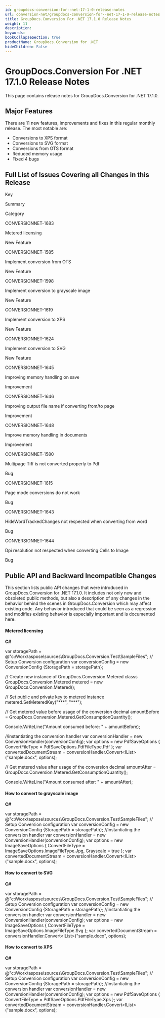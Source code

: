 ```yaml
---
id: groupdocs-conversion-for--net-17-1-0-release-notes
url: conversion-net/groupdocs-conversion-for--net-17-1-0-release-notes
title: GroupDocs.Conversion For .NET 17.1.0 Release Notes
weight: 11
description: 
keywords: 
bookCollapseSection: true
productName: GroupDocs.Conversion for .NET
hideChildren: False
---
```


# GroupDocs.Conversion For .NET 17.1.0 Release Notes


This page contains release notes for GroupDocs.Conversion for .NET 17.1.0.

## Major Features

There are 11 new features, improvements and fixes in this regular monthly release. The most notable are:

*   Conversions to XPS format
*   Conversions to SVG format
*   Conversions from OTS format
*   Reduced memory usage
*   Fixed 4 bugs

## Full List of Issues Covering all Changes in this Release

Key

Summary

Category

CONVERSIONNET-1683

Metered licensing

New Feature

CONVERSIONNET-1585

Implement conversion from OTS

New Feature

CONVERSIONNET-1598

Implement conversion to grayscale image

New Feature

CONVERSIONNET-1619

Implement conversion to XPS

New Feature

CONVERSIONNET-1624

Implement conversion to SVG

New Feature

CONVERSIONNET-1645

Improving memory handling on save

Improvement

CONVERSIONNET-1646

Improving output file name if converting from/to page

Improvement

CONVERSIONNET-1648

Improve memory handling in documents

Improvement

CONVERSIONNET-1580

Multipage Tiff is not converted properly to Pdf

Bug

CONVERSIONNET-1615

Page mode conversions do not work

Bug

CONVERSIONNET-1643

HideWordTrackedChanges not respected when converting from word

Bug

CONVERSIONNET-1644

Dpi resolution not respected when converting Cells to Image

Bug

  

## Public API and Backward Incompatible Changes

This section lists public API changes that were introduced in GroupDocs.Conversion for .NET 17.1.0. It includes not only new and obsoleted public methods, but also a description of any changes in the behavior behind the scenes in GroupDocs.Conversion which may affect existing code. Any behavior introduced that could be seen as a regression and modifies existing behavior is especially important and is documented here.

#### Metered licensing

**C#**

var storagePath = @"c:\\Worx\\aspose\\sources\\GroupDocs.Conversion.Test\\SampleFiles";
// Setup Conversion configuration
var conversionConfig = new ConversionConfig {StoragePath = storagePath};

// Create new instance of GroupDocs.Conversion.Metered classs
GroupDocs.Conversion.Metered metered = new GroupDocs.Conversion.Metered();

// Set public and private key to metered instance
metered.SetMeteredKey("\*\*\*", "\*\*\*");

// Get metered value before usage of the conversion
decimal amountBefore = GroupDocs.Conversion.Metered.GetConsumptionQuantity();

Console.WriteLine("Amount consumed  before: " + amountBefore);

//instantiating the conversion handler
var conversionHandler = new ConversionHandler(conversionConfig);
var options = new PdfSaveOptions
{
    ConvertFileType = PdfSaveOptions.PdfFileType.Pdf
};
var convertedDocumentStream = conversionHandler.Convert<IList<Stream>>("sample.docx", options);

// Get metered value after usage of the conversion
decimal amountAfter = GroupDocs.Conversion.Metered.GetConsumptionQuantity();

Console.WriteLine("Amount consumed  after: " + amountAfter);

#### How to convert to grayscale image

**C#**

var storagePath = @"c:\\Worx\\aspose\\sources\\GroupDocs.Conversion.Test\\SampleFiles";
// Setup Conversion configuration
var conversionConfig = new ConversionConfig {StoragePath = storagePath};
//instantiating the conversion handler
var conversionHandler = new ConversionHandler(conversionConfig);
var options = new ImageSaveOptions
{
    ConvertFileType = ImageSaveOptions.ImageFileType.Jpg,
    Grayscale = true
};
var convertedDocumentStream = conversionHandler.Convert<IList<Stream>>("sample.docx", options);

#### How to convert to SVG

**C#**

var storagePath = @"c:\\Worx\\aspose\\sources\\GroupDocs.Conversion.Test\\SampleFiles";
// Setup Conversion configuration
var conversionConfig = new ConversionConfig {StoragePath = storagePath};
//instantiating the conversion handler
var conversionHandler = new ConversionHandler(conversionConfig);
var options = new ImageSaveOptions
{
    ConvertFileType = ImageSaveOptions.ImageFileType.Svg
};
var convertedDocumentStream = conversionHandler.Convert<IList<Stream>>("sample.docx", options);

#### How to convert to XPS

**C#**

 var storagePath = @"c:\\Worx\\aspose\\sources\\GroupDocs.Conversion.Test\\SampleFiles";
// Setup Conversion configuration
var conversionConfig = new ConversionConfig {StoragePath = storagePath};
//instantiating the conversion handler
var conversionHandler = new ConversionHandler(conversionConfig);
var options = new PdfSaveOptions
{
    ConvertFileType = PdfSaveOptions.PdfFileType.Xps
};
var convertedDocumentStream = conversionHandler.Convert<IList<Stream>>("sample.docx", options);

